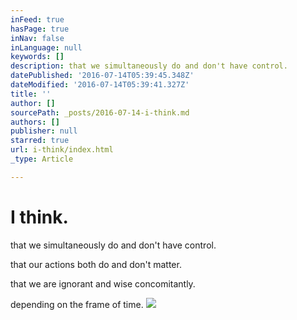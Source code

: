 ```yaml
---
inFeed: true
hasPage: true
inNav: false
inLanguage: null
keywords: []
description: that we simultaneously do and don't have control.
datePublished: '2016-07-14T05:39:45.348Z'
dateModified: '2016-07-14T05:39:41.327Z'
title: ''
author: []
sourcePath: _posts/2016-07-14-i-think.md
authors: []
publisher: null
starred: true
url: i-think/index.html
_type: Article

---
```

# I think.

that we simultaneously do and don't have control.

that our actions both do and don't matter.

that we are ignorant and wise concomitantly.

depending on the frame of time.
![](https://the-grid-user-content.s3-us-west-2.amazonaws.com/522797ef-0b47-426a-ad6a-60205890c663.jpg)